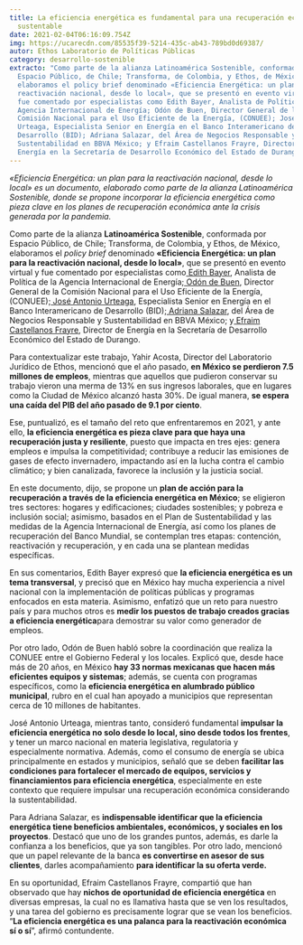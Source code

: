 ```yaml
---
title: La eficiencia energética es fundamental para una recuperación económica
  sustentable
date: 2021-02-04T06:16:09.754Z
img: https://ucarecdn.com/85535f39-5214-435c-ab43-789bd0d69387/
autor: Ethos Laboratorio de Políticas Públicas
category: desarrollo-sostenible
extracto: "Como parte de la alianza Latinoamérica Sostenible, conformada por
  Espacio Público, de Chile; Transforma, de Colombia, y Ethos, de México,
  elaboramos el policy brief denominado «Eficiencia Energética: un plan para la
  reactivación nacional, desde lo local», que se presentó en evento virtual y
  fue comentado por especialistas como Edith Bayer, Analista de Política de la
  Agencia Internacional de Energía; Odón de Buen, Director General de la
  Comisión Nacional para el Uso Eficiente de la Energía, (CONUEE); José Antonio
  Urteaga, Especialista Senior en Energía en el Banco Interamericano de
  Desarrollo (BID); Adriana Salazar, del Área de Negocios Responsable y
  Sustentabilidad en BBVA México; y Efraim Castellanos Frayre, Director de
  Energía en la Secretaría de Desarrollo Económico del Estado de Durango."
---
```

*«Eficiencia Energética: un plan para la reactivación nacional, desde lo local» es un documento, elaborado como parte de la alianza Latinoamérica Sostenible, donde se propone incorporar la eficiencia energética como pieza clave en los planes de recuperación económica ante la crisis generada por la pandemia.*

Como parte de la alianza **Latinoamérica Sostenible**, conformada por Espacio Público, de Chile; Transforma, de Colombia, y Ethos, de México, elaboramos el *policy brief* denominado **«Eficiencia Energética: un plan para la reactivación nacional, desde lo local»**, que se presentó en evento virtual y fue comentado por especialistas como[ Edith Bayer](https://twitter.com/edithmbayer?lang=es), Analista de Política de la Agencia Internacional de Energía;[ Odón de Buen](https://www.gob.mx/conuee/estructuras/m-en-c-odon-de-buen-rodriguez), Director General de la Comisión Nacional para el Uso Eficiente de la Energía, (CONUEE);[ José Antonio Urteaga](https://www.linkedin.com/in/jos%E9-antonio-urteaga-dufour-047a7b109), Especialista Senior en Energía en el Banco Interamericano de Desarrollo (BID);[ Adriana Salazar](https://www.linkedin.com/in/adriana-salazar-cajero-b0435a5/), del Área de Negocios Responsable y Sustentabilidad en BBVA México; y[ Efraim Castellanos Frayre](https://www.linkedin.com/in/efraim-castellanos-frayre), Director de Energía en la Secretaría de Desarrollo Económico del Estado de Durango.

Para contextualizar este trabajo, Yahir Acosta, Director del Laboratorio Jurídico de Ethos, mencionó que el año pasado, **en México se perdieron 7.5 millones de empleos**, mientras que aquellos que pudieron conservar su trabajo vieron una merma de 13% en sus ingresos laborales, que en lugares como la Ciudad de México alcanzó hasta 30%. De igual manera, **se espera una caída del PIB del año pasado de 9.1 por ciento**.

Ese, puntualizó, es el tamaño del reto que enfrentaremos en 2021, y ante ello, **la eficiencia energética es pieza clave para que haya una recuperación justa y resiliente**, puesto que impacta en tres ejes: genera empleos e impulsa la competitividad; contribuye a reducir las emisiones de gases de efecto invernadero, impactando así en la lucha contra el cambio climático; y bien canalizada, favorece la inclusión y la justicia social.

En este documento, dijo, se propone un **plan de acción para la recuperación a través de la eficiencia energética en México**; se eligieron tres sectores: hogares y edificaciones; ciudades sostenibles; y pobreza e inclusión social; asimismo, basados en el Plan de Sustentabilidad y las medidas de la Agencia Internacional de Energía, así como los planes de recuperación del Banco Mundial, se contemplan tres etapas: contención, reactivación y recuperación, y en cada una se plantean medidas específicas.

En sus comentarios, Edith Bayer expresó que **la eficiencia energética es un tema transversal**, y precisó que en México hay mucha experiencia a nivel nacional con la implementación de políticas públicas y programas enfocados en esta materia. Asimismo, enfatizó que un reto para nuestro país y para muchos otros es **medir los puestos de trabajo creados gracias a eficiencia energética**para demostrar su valor como generador de empleos.

Por otro lado, Odón de Buen habló sobre la coordinación que realiza la CONUEE entre el Gobierno Federal y los locales. Explicó que, desde hace más de 20 años, en México **hay 33 normas mexicanas que hacen más eficientes equipos y sistemas**; además, se cuenta con programas específicos, como la **eficiencia energética en alumbrado público municipal**, rubro en el cual han apoyado a municipios que representan cerca de 10 millones de habitantes.

José Antonio Urteaga, mientras tanto, consideró fundamental **impulsar la eficiencia energética no solo desde lo local, sino desde todos los frentes**, y tener un marco nacional en materia legislativa, regulatoria y especialmente normativa. Además, como el consumo de energía se ubica principalmente en estados y municipios, señaló que se deben **facilitar las condiciones para fortalecer el mercado de equipos, servicios y financiamientos para eficiencia energética**, especialmente en este contexto que requiere impulsar una recuperación económica considerando la sustentabilidad.

Para Adriana Salazar, es **indispensable identificar que la eficiencia energética tiene beneficios ambientales, económicos, y sociales en los proyectos**. Destacó que uno de los grandes puntos, además, es darle la confianza a los beneficios, que ya son tangibles. Por otro lado, mencionó que un papel relevante de la banca **es convertirse en asesor de sus clientes**, darles acompañamiento **para identificar la su oferta verde.**

En su oportunidad, Efraim Castellanos Frayre, compartió que han observado que hay **nichos de oportunidad de eficiencia energética** en diversas empresas, la cual no es llamativa hasta que se ven los resultados, y una tarea del gobierno es precisamente lograr que se vean los beneficios. “**La eficiencia energética es una palanca para la reactivación económica sí o sí**”, afirmó contundente.